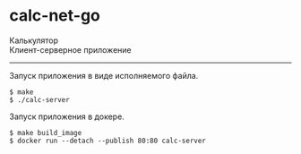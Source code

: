 # calc-net-go
Калькулятор  
Клиент-серверное приложение

--- 

Запуск приложения в виде исполняемого файла.
```
$ make
$ ./calc-server
```

Запуск приложения в докере.
```
$ make build_image
$ docker run --detach --publish 80:80 calc-server
```